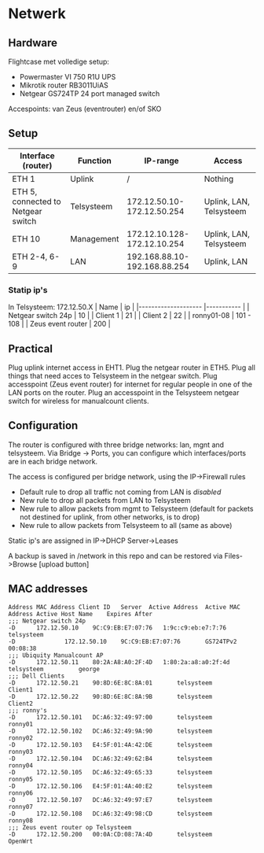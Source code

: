 #  Netwerk
## Hardware
Flightcase met volledige setup: 
* Powermaster VI 750 R1U UPS
* Mikrotik router	RB3011UiAS
* Netgear GS724TP 24 port managed switch 

Accespoints: van Zeus (eventrouter) en/of SKO
## Setup
| Interface (router)                 	| Function   	| IP-range                     	| Access                  	|
|------------------------------------	|------------	|------------------------------	|-------------------------	|
| ETH 1                              	| Uplink     	| /                            	| Nothing                 	|
| ETH 5, connected to Netgear switch 	| Telsysteem 	| 172.12.50.10-172.12.50.254   	| Uplink, LAN, Telsysteem 	|
| ETH 10                             	| Management 	| 172.12.10.128-172.12.10.254  	| Uplink, LAN, Telsysteem 	|
| ETH 2-4, 6-9                       	| LAN        	| 192.168.88.10-192.168.88.254 	| Uplink, LAN             	|

### Statip ip's 
In Telsysteem: 172.12.50.X
| Name               	|  ip 	|
|--------------------	|-----------	|
| Netgear switch 24p 	| 10        	|
| Client 1           	| 21        	|
| Client 2           	| 22        	|
| ronny01-08           	| 101 - 108    	|
| Zeus event router  	| 200       	|

## Practical
Plug uplink internet access in EHT1. Plug the netgear router in ETH5. Plug all things that need acces to Telsysteem in the netgear switch.
Plug accesspoint (Zeus event router) for internet for regular people in one of the LAN ports on the router. Plug an accesspoint in the Telsysteem netgear switch for wireless for manualcount clients.

## Configuration
The router is configured with three bridge networks: lan, mgnt and telsysteem.
Via Bridge -> Ports, you can configure which interfaces/ports are in each bridge network.

The access is configured per bridge network, using the IP->Firewall rules
* Default rule to drop all traffic not coming from LAN is *disabled*
* New rule to drop all packets from LAN to Telsysteem
* New rule to allow packets from mgmt to Telsysteem (default for packets not destined for uplink, from other networks, is to drop)
* New rule to allow packets from Telsysteem to all (same as above)

Static ip's are assigned in IP->DHCP Server->Leases 

A backup is saved in /network in this repo and can be restored via Files->Browse [upload button]

## MAC addresses

```
Address	MAC Address	Client ID	Server	Active Address	Active MAC      Address	Active Host Name	Expires After	 
;;; Netgear switch 24p
-D		172.12.50.10	9C:C9:EB:E7:07:76	1:9c:c9:eb:e7:7:76	telsysteem
-D              172.12.50.10	9C:C9:EB:E7:07:76       GS724TPv2	00:08:38	
;;; Ubiquity Manualcount AP
-D		172.12.50.11	80:2A:A8:A0:2F:4D	1:80:2a:a8:a0:2f:4d	telsysteem			george		
;;; Dell Clients
-D		172.12.50.21	90:8D:6E:8C:8A:01		telsysteem			Client1		
-D		172.12.50.22	90:8D:6E:8C:8A:9B		telsysteem			Client2		
;;; ronny's
-D		172.12.50.101	DC:A6:32:49:97:00		telsysteem			ronny01		
-D		172.12.50.102	DC:A6:32:49:9A:90		telsysteem			ronny02		
-D		172.12.50.103	E4:5F:01:4A:42:DE		telsysteem			ronny03		
-D		172.12.50.104	DC:A6:32:49:62:B4		telsysteem			ronny04		
-D		172.12.50.105	DC:A6:32:49:65:33		telsysteem			ronny05		
-D		172.12.50.106	E4:5F:01:4A:40:E2		telsysteem			ronny06		
-D		172.12.50.107	DC:A6:32:49:97:E7		telsysteem			ronny07		
-D		172.12.50.108	DC:A6:32:49:98:CD		telsysteem			ronny08		
;;; Zeus event router op Telsysteem
-D		172.12.50.200	00:0A:CD:08:7A:4D		telsysteem			OpenWrt		
```
